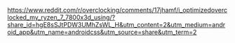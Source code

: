 https://www.reddit.com/r/overclocking/comments/17jhamf/i_optimizedoverclocked_my_ryzen_7_7800x3d_using/?share_id=hgE8sSJtPDW3UMhZsWL_H&utm_content=2&utm_medium=android_app&utm_name=androidcss&utm_source=share&utm_term=2